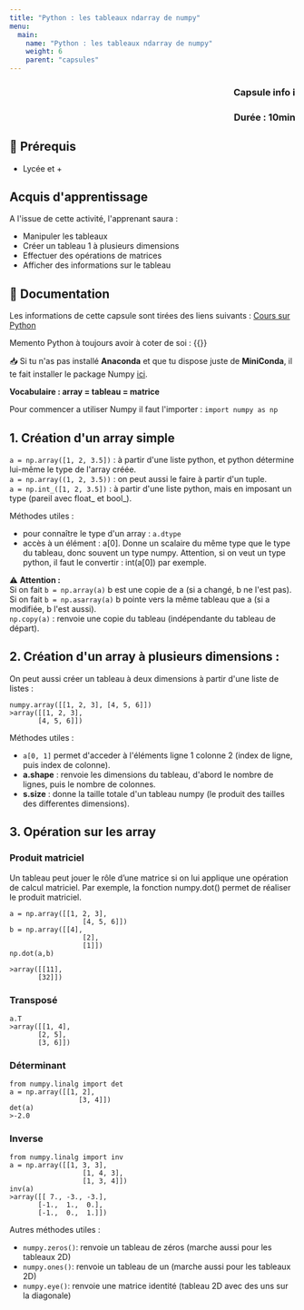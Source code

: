 ```yaml
---
title: "Python : les tableaux ndarray de numpy"
menu:
  main:
    name: "Python : les tableaux ndarray de numpy"
    weight: 6
    parent: "capsules"
---
```


### **<p style="text-align: right;">Capsule info ℹ️</p>**
### <p style="text-align: right;">Durée : 10min</p>

## 🎒 Prérequis

- Lycée et +

## Acquis d'apprentissage
A l'issue de cette activité, l'apprenant saura : 
- Manipuler les tableaux 
- Créer un tableau 1 à plusieurs dimensions 
- Effectuer des opérations de matrices
- Afficher des informations sur le tableau 

## 📗 Documentation

Les informations de cette capsule sont tirées des liens suivants :
[Cours sur Python](https://courspython.com/bases-python.html)

Memento Python à toujours avoir à coter de soi : 
{{<pdf src="https://perso.limsi.fr/pointal/_media/python:cours:mementopython3.pdf" >}}
 
📥 Si tu n'as pas installé **Anaconda** et que tu dispose juste de **MiniConda**, il te fait installer le package Numpy [ici](https://numpy.org/install/).  

**Vocabulaire : array = tableau = matrice**  

Pour commencer a utiliser Numpy il faut l'importer : 
`import numpy as np`


## 1. Création d'un array simple   

`a = np.array([1, 2, 3.5])` : à partir d'une liste python, et python détermine lui-même le type de l'array créée.  
`a = np.array((1, 2, 3.5))` : on peut aussi le faire à partir d'un tuple.  
`a = np.int_([1, 2, 3.5])` : à partir d'une liste python, mais en imposant un type (pareil avec float_ et bool_).  

Méthodes utiles :  
* pour connaître le type d'un array : `a.dtype`  
* accès à un élément : a[0]. Donne un scalaire du même type que le type du tableau, donc souvent un type numpy. Attention, si on veut un type python, il faut le convertir : int(a[0]) par exemple.  


⚠️ **Attention :**   
Si on fait `b = np.array(a)` b est une copie de a (si a changé, b ne l'est pas).  
Si on fait `b = np.asarray(a)` b pointe vers la même tableau que a (si a modifiée, b l'est aussi).  
`np.copy(a)` : renvoie une copie du tableau (indépendante du tableau de départ).   

## 2. Création d'un array à plusieurs dimensions :
On peut aussi créer un tableau à deux dimensions à partir d'une liste de listes :   
```  
numpy.array([[1, 2, 3], [4, 5, 6]])
>array([[1, 2, 3],
       [4, 5, 6]])
```

Méthodes utiles :  
* `a[0, 1]` permet d'acceder à l'éléments ligne 1 colonne 2 (index de ligne, puis index de colonne).    
* **a.shape** : renvoie les dimensions du tableau, d'abord le nombre de lignes, puis le nombre de colonnes.  
* **s.size** : donne la taille totale d'un tableau numpy (le produit des tailles des differentes dimensions).  

## 3. Opération sur les array

### Produit matriciel 

Un tableau peut jouer le rôle d’une matrice si on lui applique une opération de calcul matriciel. Par exemple, la fonction numpy.dot() permet de réaliser le produit matriciel.

```
a = np.array([[1, 2, 3],
                  [4, 5, 6]])
b = np.array([[4],
                  [2],
                  [1]])
np.dot(a,b)

>array([[11],
       [32]])
```
### Transposé 

```
a.T
>array([[1, 4],
       [2, 5],
       [3, 6]])
```

### Déterminant 

```
from numpy.linalg import det
a = np.array([[1, 2],
                 [3, 4]])
det(a)
>-2.0
```

### Inverse 

```
from numpy.linalg import inv
a = np.array([[1, 3, 3],
                  [1, 4, 3],
                  [1, 3, 4]])
inv(a)
>array([[ 7., -3., -3.],
       [-1.,  1.,  0.],
       [-1.,  0.,  1.]])
```

Autres méthodes utiles :  
* `numpy.zeros()`: renvoie un tableau de zéros (marche aussi pour les tableaux 2D)
* `numpy.ones()`: renvoie un tableau de un (marche aussi pour les tableaux 2D)
* `numpy.eye()`: renvoie une matrice identité (tableau 2D avec des uns sur la diagonale)